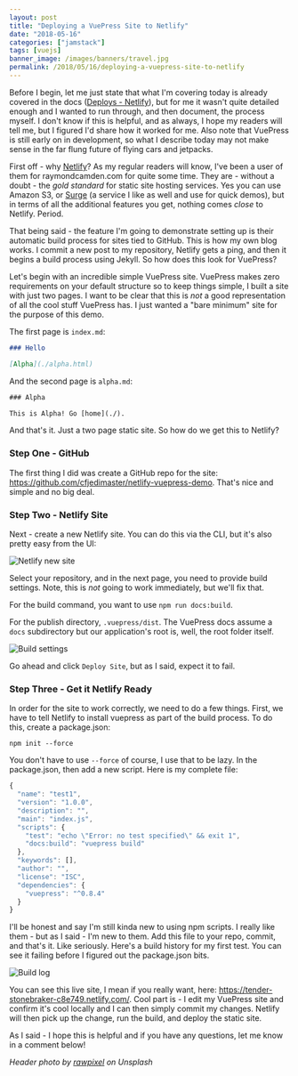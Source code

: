 ```yaml
---
layout: post
title: "Deploying a VuePress Site to Netlify"
date: "2018-05-16"
categories: ["jamstack"]
tags: [vuejs]
banner_image: /images/banners/travel.jpg
permalink: /2018/05/16/deploying-a-vuepress-site-to-netlify
---
```


Before I begin, let me just state that what I'm covering today is already covered in the docs ([Deploys - Netlify](https://vuepress.vuejs.org/guide/deploy.html#netlify)), but for me it wasn't quite detailed enough and I wanted to run through, and then document, the process myself. I don't know if this is helpful, and as always, I hope my readers will tell me, but I figured I'd share how it worked for me. Also note that VuePress is still early on in development, so what I describe today may not make sense in the far flung future of flying cars and jetpacks.

First off - why [Netlify](https://netlify.com)? As my regular readers will know, I've been a user of them for raymondcamden.com for quite some time. They are - without a doubt - the *gold standard* for static site hosting services. Yes you can use Amazon S3, or [Surge](http://surge.sh/) (a service I like as well and use for quick demos), but in terms of all the additional features you get, nothing comes *close* to Netlify. Period.  

That being said - the feature I'm going to demonstrate setting up is their automatic build process for sites tied to GitHub. This is how my own blog works. I commit a new post to my repository, Netlify gets a ping, and then it begins a build process using Jekyll. So how does this look for VuePress?

Let's begin with an incredible simple VuePress site. VuePress makes zero requirements on your default structure so to keep things simple, I built a site with just two pages. I want to be clear that this is *not* a good representation of all the cool stuff VuePress has. I just wanted a "bare minimum" site for the purpose of this demo.

The first page is `index.md`:

```markdown
### Hello

[Alpha](./alpha.html)
```

And the second page is `alpha.md`:

```html
### Alpha

This is Alpha! Go [home](./).
```

And that's it. Just a two page static site. So how do we get this to Netlify?

### Step One - GitHub

The first thing I did was create a GitHub repo for the site: https://github.com/cfjedimaster/netlify-vuepress-demo. That's nice and simple and no big deal.

### Step Two - Netlify Site

Next - create a new Netlify site. You can do this via the CLI, but it's also pretty easy from the UI:

![Netlify new site](https://static.raymondcamden.com/images/2018/05/vpn1.jpg)

Select your repository, and in the next page, you need to provide build settings. Note, this is *not* going to work immediately, but we'll fix that.

For the build command, you want to use `npm run docs:build`.

For the publish directory, `.vuepress/dist`. The VuePress docs assume a `docs` subdirectory but our application's root is, well, the root folder itself. 

![Build settings](https://static.raymondcamden.com/images/2018/05/vpn2.jpg)

Go ahead and click `Deploy Site`, but as I said, expect it to fail.

### Step Three - Get it Netlify Ready

In order for the site to work correctly, we need to do a few things. First, we have to tell Netlify to install vuepress as part of the build process. To do this, create a package.json:

	npm init --force

You don't have to use `--force` of course, I use that to be lazy. In the package.json, then add a new script. Here is my complete file:

```js
{
  "name": "test1",
  "version": "1.0.0",
  "description": "",
  "main": "index.js",
  "scripts": {
    "test": "echo \"Error: no test specified\" && exit 1",
    "docs:build": "vuepress build"
  },
  "keywords": [],
  "author": "",
  "license": "ISC",
  "dependencies": {
    "vuepress": "^0.8.4"
  }
}
```

I'll be honest and say I'm still kinda new to using npm scripts. I really like them - but as I said - I'm new to them. Add this file to your repo, commit, and that's it. Like seriously. Here's a build history for my first test. You can see it failing before I figured out the package.json bits. 

![Build log](https://static.raymondcamden.com/images/2018/05/vpn3.jpg)

You can see this live site, I mean if you really want, here: https://tender-stonebraker-c8e749.netlify.com/. Cool part is - I edit my VuePress site and confirm it's cool locally and I can then simply commit my changes. Netlify will then pick up the change, run the build, and deploy the static site.

As I said - I hope this is helpful and if you have any questions, let me know in a comment below!

<i>Header photo by <a href="https://unsplash.com/photos/mcZCoMp92dU?utm_source=unsplash&utm_medium=referral&utm_content=creditCopyText">rawpixel</a> on Unsplash</i>